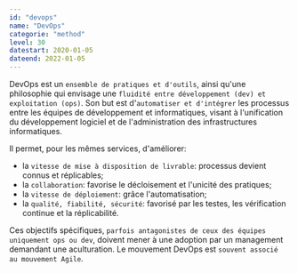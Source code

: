 ```yaml
---
id: "devops"
name: "DevOps"
categorie: "method"
level: 30
datestart: 2020-01-05
dateend: 2022-01-05
---
```


DevOps est un `ensemble de pratiques et d'outils`, ainsi qu'une philosophie qui envisage une `fluidité entre développement (dev) et exploitation (ops)`. Son but est d'`automatiser et d'intégrer` les processus entre les équipes de développement et informatiques, visant à l'unification du développement logiciel et de l'administration des infrastructures informatiques.

Il permet, pour les mêmes services, d'améliorer:
- la `vitesse de mise à disposition de livrable`: processus devient connus et réplicables;
- la `collaboration`: favorise le décloisement et l'unicité des pratiques;
- la `vitesse de déploiement`: grâce l'automatisation;
- la `qualité, fiabilité, sécurité`: favorisé par les testes, les vérification continue et la réplicabilité.

Ces objectifs spécifiques, `parfois antagonistes de ceux des équipes uniquement ops ou dev`, doivent mener à une adoption par un management demandant une aculturation. Le mouvement DevOps est `souvent associé au mouvement Agile`.